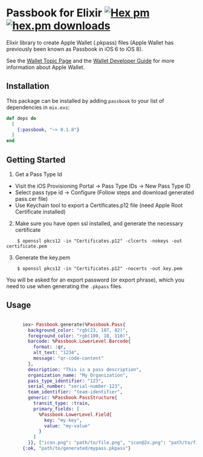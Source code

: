 # Passbook for Elixir [![Hex pm](https://img.shields.io/hexpm/v/passbook.svg?style=flat)](https://hex.pm/packages/passbook) [![hex.pm downloads](https://img.shields.io/hexpm/dt/passbook.svg?style=flat)](https://hex.pm/packages/passbook)

Elixir library to create Apple Wallet (.pkpass) files (Apple Wallet has previously been known as Passbook in iOS 6 to iOS 8).

See the [Wallet Topic Page](https://developer.apple.com/wallet/) and the
[Wallet Developer Guide](https://developer.apple.com/library/ios/documentation/UserExperience/Conceptual/PassKit_PG/index.html#//apple_ref/doc/uid/TP40012195) for more information about Apple Wallet.

## Installation

This package can be installed by adding `passbook` to your list of dependencies in `mix.exs`:

```elixir
def deps do
  [
    {:passbook, "~> 0.1.8"}
  ]
end
```

## Getting Started

1. Get a Pass Type Id

- Visit the iOS Provisioning Portal -> Pass Type IDs -> New Pass Type ID
- Select pass type id -> Configure (Follow steps and download generated pass.cer file)
- Use Keychain tool to export a Certificates.p12 file (need Apple Root Certificate installed)

2. Make sure you have open ssl installed, and generate the necessary certificate

```shell
    $ openssl pkcs12 -in "Certificates.p12" -clcerts -nokeys -out certificate.pem
```

3. Generate the key.pem

```shell
    $ openssl pkcs12 -in "Certificates.p12" -nocerts -out key.pem
```

You will be asked for an export password (or export phrase), which you need to use when generating the `.pkpass` files.

## Usage

```elixir

      iex> Passbook.generate(%Passbook.Pass{
        background_color: "rgb(23, 187, 82)",
        foreground_color: "rgb(100, 10, 110)",
        barcode: %Passbook.LowerLevel.Barcode{
          format: :qr,
          alt_text: "1234",
          message: "qr-code-content"
        },
        description: "This is a pass description",
        organization_name: "My Organization",
        pass_type_identifier: "123",
        serial_number: "serial-number-123",
        team_identifier: "team-identifier",
        generic: %Passbook.PassStructure{
          transit_type: :train,
          primary_fields: [
            %Passbook.LowerLevel.Field{
              key: "my-key",
              value: "my-value"
            }
          ]
        }}, ["icon.png": "path/to/file.png", "icon@2x.png": "path/to/file.png"], "path/to/wwdr.pem", "path/to/certificate.pem", "path/to/key.pem", "password", target_path: System.tmp_dir!(), pass_name: "mypass")
      {:ok, "path/to/generated/mypass.pkpass"}
```
